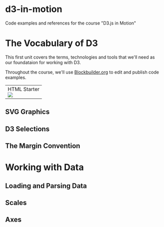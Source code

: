 # d3-in-motion
Code examples and references for the course "D3.js in Motion"

# The Vocabulary of D3

This first unit covers the terms, technologies and tools that we'll need as our foundataion for working with D3.

Throughout the course, we'll use [Blockbuilder.org](http://blockbuilder.org/) to edit and publish code examples. 

<table>
  <tr>
    <td>
      HTML Starter<br>
      <a href="http://bl.ocks.org/curran/30488e66d2ed50eaea82d4d012bf64a2">
        <img src="http://bl.ocks.org/curran/raw/30488e66d2ed50eaea82d4d012bf64a2/thumbnail.png">
      </a>
    </td>
  </tr>
</table>

## SVG Graphics

## D3 Selections

## The Margin Convention

# Working with Data

## Loading and Parsing Data

## Scales

## Axes
